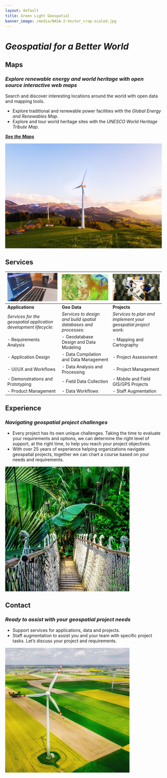 ```yaml
---
layout: default
title: Green Light Geospatial
banner_image: /media/NASA-2-Vector_crop-scaled.jpg
---
```


# *Geospatial for a Better World*
  
## Maps
### *Explore renewable energy and world heritage with open source interactive web maps*
Search and discover interesting locations around the world with open data and mapping tools.
* Explore traditional and renewable power facilities with the *Global Energy and Renewables Map*.
* Explore and tour world heritage sites with the *UNESCO World Heritage Tribute Map*.
  
[***See the Maps***](/maps.md)

<img src="media/wind-turbine-green_mountains.jpg" alt="Wind turbine" width="800">


## Services

| <img src="media/Application-Design.jpg" alt="Application-Design" width="300">  | <img src="media/Landcover-600.jpg" alt="Geo Data" width="300"> | <img src="media/Project-Consulting.jpg" alt="Projects" width="400"> |
|----------|----------|----------|
| **Applications** | **Geo Data** | **Projects** |
|*Services for the geospatial application development lifecycle:*  |*Services to design and build spatial databases and processes:*  |*Services to plan and implement your geospatial project work:*  |
|- Requirements Analysis  |- Geodatabase Design and Data Modeling  |- Mapping and Cartography  |
|- Application Design  |- Data Compilation and Data Management  |- Project Assessment  |
|- UI/UX and Workflows  |- Data Analysis and Processing  |- Project Management  |
|- Demonstrations and Prototyping  |- Field Data Collection  |- Mobile and Field GIS/GPS Projects  |
|- Product Management  |- Data Workflows  |- Staff Augmentation  |


## Experience
### *Navigating geospatial project challenges*
- Every project has its own unique challenges. Taking the time to evaluate your requirements and options, we can determine the right level of support, at the right time, to help you reach your project objectives.
- With over 25 years of experience helping organizations navigate geospatial projects, together we can chart a course based on your needs and requirements.

<img src="media/Projects-bridge-800.jpg" alt="Bridge" width="400">


## Contact
### *Ready to assist with your geospatial project needs*
* Support services for applications, data and projects.
* Staff augmentation to assist you and your team with specific project tasks.
Let’s discuss your project and requirements.

<img src="media/windmills-square-800.jpg" alt="Wind turbine" width="400">


